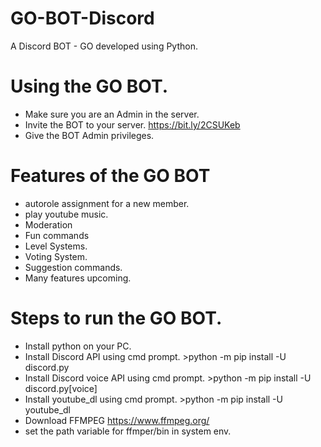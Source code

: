 # GO-BOT-Discord
A Discord BOT - GO developed using Python.

# Using the GO BOT.

 - Make sure you are an Admin in the server.
 - Invite the BOT to your server. https://bit.ly/2CSUKeb
 - Give the BOT Admin privileges.

# Features of the GO BOT
 
 - autorole assignment for a new member.
 - play youtube music.
 - Moderation
 - Fun commands
 - Level Systems.
 - Voting System.
 - Suggestion commands.
 - Many features upcoming.


# Steps to run the GO BOT.
 
- Install python on your PC.
- Install Discord API using cmd prompt. >python -m pip install -U discord.py
- Install Discord voice API using cmd prompt. >python -m pip install -U discord.py[voice]
- Install youtube_dl using cmd prompt. >python -m pip install -U youtube_dl
- Download FFMPEG https://www.ffmpeg.org/
- set the path variable for ffmper/bin in system env.
